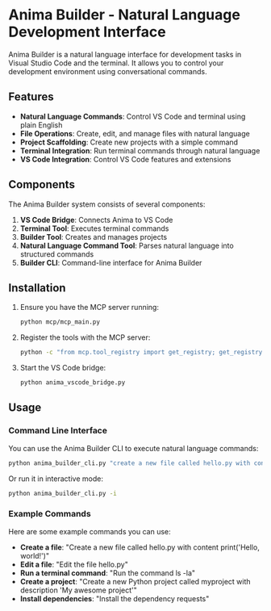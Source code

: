 # Anima Builder - Natural Language Development Interface

Anima Builder is a natural language interface for development tasks in Visual Studio Code and the terminal. It allows you to control your development environment using conversational commands.

## Features

- **Natural Language Commands**: Control VS Code and terminal using plain English
- **File Operations**: Create, edit, and manage files with natural language
- **Project Scaffolding**: Create new projects with a simple command
- **Terminal Integration**: Run terminal commands through natural language
- **VS Code Integration**: Control VS Code features and extensions

## Components

The Anima Builder system consists of several components:

1. **VS Code Bridge**: Connects Anima to VS Code
2. **Terminal Tool**: Executes terminal commands
3. **Builder Tool**: Creates and manages projects
4. **Natural Language Command Tool**: Parses natural language into structured commands
5. **Builder CLI**: Command-line interface for Anima Builder

## Installation

1. Ensure you have the MCP server running:
   ```bash
   python mcp/mcp_main.py
   ```

2. Register the tools with the MCP server:
   ```bash
   python -c "from mcp.tool_registry import get_registry; get_registry().load_tools_from_directory('tools')"
   ```

3. Start the VS Code bridge:
   ```bash
   python anima_vscode_bridge.py
   ```

## Usage

### Command Line Interface

You can use the Anima Builder CLI to execute natural language commands:

```bash
python anima_builder_cli.py "create a new file called hello.py with content print('Hello, world!')"
```

Or run it in interactive mode:

```bash
python anima_builder_cli.py -i
```

### Example Commands

Here are some example commands you can use:

- **Create a file**: "Create a new file called hello.py with content print('Hello, world!')"
- **Edit a file**: "Edit the file hello.py"
- **Run a terminal command**: "Run the command ls -la"
- **Create a project**: "Create a new Python project called myproject with description 'My awesome project'"
- **Install dependencies**: "Install the dependency requests"

